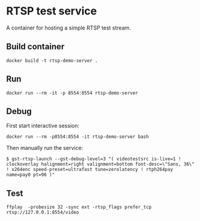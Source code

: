 # RTSP test service

A container for hosting a simple RTSP test stream.

## Build container

```
docker build -t rtsp-demo-server .
```

## Run

```
docker run --rm -it -p 8554:8554 rtsp-demo-server
```

## Debug

First start interactive session:

```
docker run --rm -p8554:8554 -it rtsp-demo-server bash
```

Then manually run the service:

```
$ gst-rtsp-launch --gst-debug-level=3 "( videotestsrc is-live=1 ! clockoverlay halignment=right valignment=bottom font-desc=\"Sans, 36\" ! x264enc speed-preset=ultrafast tune=zerolatency ! rtph264pay name=pay0 pt=96 )"
```

## Test

```
ffplay  -probesize 32 -sync ext -rtsp_flags prefer_tcp rtsp://127.0.0.1:8554/video
```
